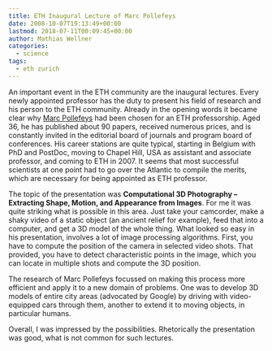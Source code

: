 ```yaml
---
title: ETH Inaugural Lecture of Marc Pollefeys
date: 2008-10-07T19:13:49+00:00
lastmod: 2018-07-11T00:09:45+00:00
author: Mathias Wellner
categories:
  - science
tags:
  - eth zurich
---
```

An important event in the ETH community are the inaugural lectures. Every newly appointed professor has the duty to present his field of research and his person to the ETH community. Already in the opening words it became clear why [Marc Pollefeys](http://www.cs.unc.edu/~marc/) had been chosen for an ETH professorship. Aged 36, he has published about 90 papers, received numerous prices, and is constantly invited in the editorial board of journals and program board of conferences. His career stations are quite typical, starting in Belgium with PhD and PostDoc, moving to Chapel Hill, USA as assistant and associate professor, and coming to ETH in 2007. It seems that most successful scientists at one point had to go over the Atlantic to compile the merits, which are necessary for being appointed as ETH professor.

The topic of the presentation was **Computational 3D Photography &ndash; Extracting Shape, Motion, and Appearance from Images**. For me it was quite striking what is possible in this area. Just take your camcorder, make a shaky video of a static object (an ancient relief for example), feed that into a computer, and get a 3D model of the whole thing. What looked so easy in his presentation, involves a lot of image processing algorithms. First, you have to compute the position of the camera in selected video shots. That provided, you have to detect characteristic points in the image, which you can locate in multiple shots and compute the 3D position.

The research of Marc Pollefeys focussed on making this process more efficient and apply it to a new domain of problems. One was to develop 3D models of entire city areas (advocated by Google) by driving with video-equipped cars through them, another to extend it to moving objects, in particular humans.

Overall, I was impressed by the possibilities. Rhetorically the presentation was good, what is not common for such lectures.